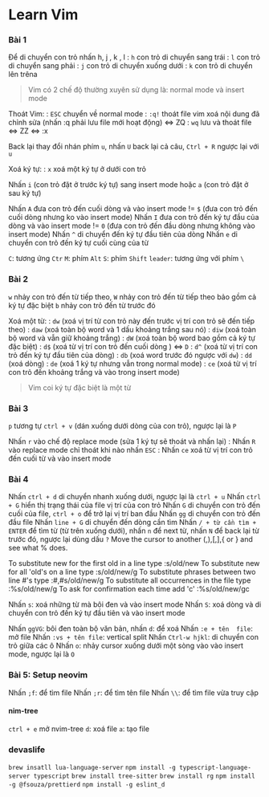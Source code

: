 # Learn Vim

### Bài 1

Để di chuyển con trỏ nhấn h, j , k , l
: `h` con trỏ di chuyển sang trái
: `l` con trỏ di chuyển sang phải
: `j` con trỏ di chuyển xuống dưới
: `k` con trỏ di chuyển lên trêna

> Vim có 2 chế độ thường xuyên sử dụng là: normal mode và insert mode

Thoát Vim:
: `ESC` chuyển về normal mode
: `:q!` thoát file vim xoá nội dung đã chỉnh sửa (nhấn :q phải lưu file mới hoạt động) <=> ZQ
: `wq` lưu và thoát file <=> ZZ <=> :x

Back lại thay đổi nhán phím `u`, nhấn `U` back lại cả câu, `Ctrl + R` ngược lại với `u`

Xoá ký tự:
: `x` xoá một ký tự ở dưới con trỏ

Nhấn `i` (con trỏ đặt ở trước ký tự) sang insert mode hoặc `a` (con trỏ đặt ở sau ký tự)

Nhấn `A` đưa con trỏ đến cuối dòng và vào insert mode != `$` (đưa con trỏ đến cuối dòng nhưng ko vào insert mode)
Nhấn `I` đưa con trỏ đến ký tự đầu của dòng và vào insert mode != `0` (đưa con trỏ đến đầu dòng nhưng không vào insert mode)
Nhấn `^` di chuyển đến ký tự đầu tiên của dòng
Nhấn `e` di chuyển con trỏ đến ký tự cuối cùng của từ

`C`: tương ứng `Ctr`
`M`: phím `Alt`
`S`: phím `Shift`
`leader`: tương ứng với phím `\`

### Bài 2

`w` nhảy con trỏ đến từ tiếp theo, `W` nhảy con trỏ đến từ tiếp theo bảo gồm cả ký tự đặc biệt
`b` nhảy con trỏ đến từ trước đó

Xoá một từ:
: `dw` (xoá vị trí từ con trỏ này đến trước vị trí con trỏ sẽ đến tiếp theo)
: `daw` (xoá toàn bộ word và 1 dấu khoảng trắng sau nó)
: `diw` (xoá toàn bộ word và vẫn giữ khoảng trắng)
: `dW` (xoá toàn bộ word bao gồm cả ký tự đặc biệt)
: `d$` (xoá từ vị trí con trỏ đến cuối dòng ) <=> `D`
: `d^` (xoá từ vị trí con trỏ đến ký tự đầu tiên của dòng)
: `db` (xoá word trước đó ngược với `dw`)
: `dd` (xoá dòng)
: `de` (xoá 1 ký tự nhưng vẫn trong normal mode)
: `ce` (xoá từ vị trí con trỏ đến khoảng trắng và vào trong insert mode)

> Vim coi ký tự đặc biệt là một từ

### Bài 3

`p` tương tự `ctrl + v` (dán xuống dưới dòng của con trỏ), ngược lại là `P`

Nhấn `r` vào chế độ replace mode (sửa 1 ký tự sẽ thoát và nhấn lại)
: Nhấn `R` vào replace mode chỉ thoát khi nào nhấn `ESC`
: Nhấn `ce` xoá từ vị trí con trỏ đến cuối từ và vào insert mode

### Bài 4

Nhấn `ctrl + d` di chuyển nhanh xuống dưới, ngược lại là `ctrl + u`
Nhấn `ctrl + G` hiển thị trạng thái của file vị trí của con trỏ
Nhấn `G` di chuyển con trỏ đến cuối của file, `ctrl + o` để trở lại vị trí ban đầu
Nhấn `gg` di chuyển con trỏ đến đầu file
Nhấn `line + G` di chuyển đến dòng cần tìm
Nhấn `/ + từ cần tìm + ENTER` để tìm từ (từ trên xuống dưới), nhấn `n` để next từ, nhấn `N` để back lại từ trước đó, ngược lại dùng dấu `?`
Move the cursor to another (,),[,],{ or } and see what % does.

To substitute new for the first old in a line type :s/old/new
To substitute new for all 'old's on a line type :s/old/new/g
To substitute phrases between two line #'s type :#,#s/old/new/g
To substitute all occurrences in the file type :%s/old/new/g
To ask for confirmation each time add 'c' :%s/old/new/gc

Nhấn `s`: xoá những từ mà bôi đen và vào insert mode
Nhấn `S`: xoá dòng và di chuyển con trỏ đến ký tự đầu tiên và vào insert mode

Nhấn `ggVG`: bôi đen toàn bộ văn bản, nhấn `d`: để xoá
Nhấn `:e + tên  file`: mở file
Nhấn `:vs + tên file`: vertical split
Nhấn `Ctrl-w hjkl`: di chuyển con trỏ giữa các ô
Nhấn `o`: nhảy cursor xuống dưới một sòng vào vào insert mode, ngược lại là `O`

### Bài 5: Setup neovim

Nhấn `;f`: để tìm file
Nhấn `;r`: để tìm tên file
Nhấn `\\`: để tìm file vừa truy cập

#### nim-tree

`ctrl + e` mở nvim-tree
`d`: xoá file
`a`: tạo file

### devaslife

`brew insatll lua-language-server`
`npm install -g typescript-language-server typescript`
`brew install tree-sitter`
`brew install rg`
`npm install -g @fsouza/prettierd`
`npm install -g eslint_d`
